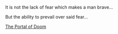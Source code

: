 It is not the lack of fear which makes a man brave...

But the ability to prevail over said fear...

[The Portal of Doom](https://kafftum.github.io)
